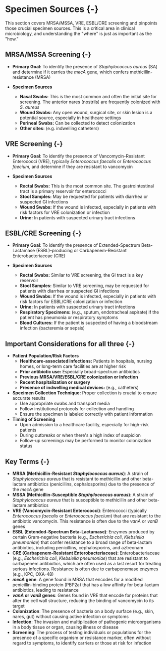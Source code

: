 # Specimen Sources {-}

This section covers MRSA/MSSA, VRE, ESBL/CRE screening and pinpoints those crucial specimen sources. This is a critical area in clinical microbiology, and understanding the "where" is just as important as the "how."

##  **MRSA/MSSA Screening** {-}

*   **Primary Goal:** To identify the presence of *Staphylococcus aureus* (SA) and determine if it carries the *mecA* gene, which confers methicillin-resistance (MRSA)
*   **Specimen Sources**

    *   **Nasal Swabs:** This is the most common and often the initial site for screening. The anterior nares (nostrils) are frequently colonized with *S. aureus*
    *   **Wound Swabs:** Any open wound, surgical site, or skin lesion is a potential source, especially in healthcare settings
    *   **Perineal Swabs:** Can be collected to detect colonization
    *   **Other sites:** (e.g. indwelling catheters)

##  **VRE Screening** {-}

*   **Primary Goal:** To identify the presence of Vancomycin-Resistant Enterococci (VRE), typically *Enterococcus faecalis* or *Enterococcus faecium*, and determine if they are resistant to vancomycin
*   **Specimen Sources**

    *   **Rectal Swabs:** This is the most common site. The gastrointestinal tract is a primary reservoir for enterococci
    *   **Stool Samples:** May be requested for patients with diarrhea or suspected GI infections
    *   **Wound Swabs:** If the wound is infected, especially in patients with risk factors for VRE colonization or infection
    *   **Urine:** In patients with suspected urinary tract infections

##  **ESBL/CRE Screening** {-}

*   **Primary Goal:** To identify the presence of Extended-Spectrum Beta-Lactamase (ESBL)-producing or Carbapenem-Resistant Enterobacteriaceae (CRE)
*   **Specimen Sources**

    *   **Rectal Swabs:** Similar to VRE screening, the GI tract is a key reservoir
    *   **Stool Samples:** Similar to VRE screening, may be requested for patients with diarrhea or suspected GI infections
    *   **Wound Swabs:** If the wound is infected, especially in patients with risk factors for ESBL/CRE colonization or infection
    *   **Urine:** In patients with suspected urinary tract infections
    *   **Respiratory Specimens:** (e.g., sputum, endotracheal aspirate) if the patient has pneumonia or respiratory symptoms
    *   **Blood Cultures:** If the patient is suspected of having a bloodstream infection (bacteremia or sepsis)

##  **Important Considerations for all three** {-}

*   **Patient Population/Risk Factors**
    *   **Healthcare-associated infections:** Patients in hospitals, nursing homes, or long-term care facilities are at higher risk
    *   **Prior antibiotic use:** Especially broad-spectrum antibiotics
    *   **Previous MRSA/VRE/ESBL/CRE colonization or infection**
    *   **Recent hospitalization or surgery**
    *   **Presence of indwelling medical devices:** (e.g., catheters)
*   **Specimen Collection Technique:** Proper collection is crucial to ensure accurate results
    *   Use appropriate swabs and transport media
    *   Follow institutional protocols for collection and handling
    *   Ensure the specimen is labeled correctly with patient information
*   **Timing of Screening**
    *   Upon admission to a healthcare facility, especially for high-risk patients
    *   During outbreaks or when there's a high index of suspicion
    *   Follow-up screenings may be performed to monitor colonization status
    
##  **Key Terms** {-}

*   **MRSA (Methicillin-Resistant *Staphylococcus aureus*)**: A strain of *Staphylococcus aureus* that is resistant to methicillin and other beta-lactam antibiotics (penicillins, cephalosporins) due to the presence of the *mecA* gene
*   **MSSA (Methicillin-Susceptible *Staphylococcus aureus*)**: A strain of *Staphylococcus aureus* that is susceptible to methicillin and other beta-lactam antibiotics
*   **VRE (Vancomycin-Resistant Enterococci)**: Enterococci (typically *Enterococcus faecalis* or *Enterococcus faecium*) that are resistant to the antibiotic vancomycin. This resistance is often due to the *vanA* or *vanB* genes
*   **ESBL (Extended-Spectrum Beta-Lactamase)**: Enzymes produced by certain Gram-negative bacteria (e.g., *Escherichia coli*, *Klebsiella pneumoniae*) that confer resistance to a broad range of beta-lactam antibiotics, including penicillins, cephalosporins, and aztreonam
*   **CRE (Carbapenem-Resistant Enterobacteriaceae)**: Enterobacteriaceae (e.g., *Escherichia coli*, *Klebsiella pneumoniae*) that are resistant to carbapenem antibiotics, which are often used as a last resort for treating serious infections. Resistance is often due to carbapenemase enzymes (e.g., KPC, OXA-48)
*   ***mecA* gene**: A gene found in MRSA that encodes for a modified penicillin-binding protein (PBP2a) that has a low affinity for beta-lactam antibiotics, leading to resistance
*   ***vanA* or *vanB* genes**: Genes found in VRE that encode for proteins that alter the cell wall structure, reducing the binding of vancomycin to its target
*   **Colonization**: The presence of bacteria on a body surface (e.g., skin, nares, gut) without causing active infection or symptoms
*   **Infection**: The invasion and multiplication of pathogenic microorganisms in a body tissue or organ, causing illness or disease
*   **Screening**: The process of testing individuals or populations for the presence of a specific organism or resistance marker, often without regard to symptoms, to identify carriers or those at risk for infection

